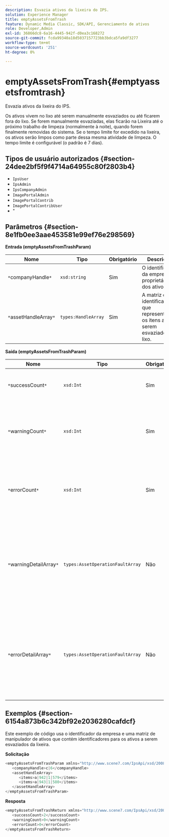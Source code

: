 ```yaml
---
description: Esvazia ativos da lixeira do IPS.
solution: Experience Manager
title: emptyAssetsFromTrash
feature: Dynamic Media Classic, SDK/API, Gerenciamento de ativos
role: Developer,Admin
exl-id: 36866dc8-6a16-4445-942f-d0ea3c168272
source-git-commit: fcda99340a18d5037157723bb3bdca5fa9df3277
workflow-type: tm+mt
source-wordcount: '251'
ht-degree: 0%

---
```


# emptyAssetsFromTrash{#emptyassetsfromtrash}

Esvazia ativos da lixeira do IPS.

Os ativos vivem no lixo até serem manualmente esvaziados ou até ficarem fora do lixo. Se forem manualmente esvaziadas, elas ficarão na Lixeira até o próximo trabalho de limpeza (normalmente à noite), quando forem finalmente removidas do sistema. Se o tempo limite for excedido na lixeira, os ativos serão limpos como parte dessa mesma atividade de limpeza. O tempo limite é configurável (o padrão é 7 dias).

## Tipos de usuário autorizados {#section-24dee2bf5f9f4714a64955c80f2803b4}

* `IpsUser`
* `IpsAdmin`
* `IpsCompanyAdmin`
* `ImagePortalAdmin`
* `ImagePortalContrib`
* `ImagePortalContribUser`
* &quot;

## Parâmetros {#section-8e1fb0ee3aae453581e99ef76e298569}

**Entrada (emptyAssetsFromTrashParam)**

| Nome | Tipo | Obrigatório | Descrição |
|---|---|---|---|
| `*`companyHandle`*` | `xsd:string` | Sim | O identificador da empresa proprietária dos ativos. |
| `*`assetHandleArray`*` | `types:HandleArray` | Sim | A matriz de identificadores que representam os itens a serem esvaziados do lixo. |

**Saída (emptyAssetsFromTrashParam)**

| Nome | Tipo | Obrigatório | Descrição |
|---|---|---|---|
| `*`successCount`*` | `xsd:Int` | Sim | O número de ativos esvaziados com êxito da lixeira. |
| `*`warningCount`*` | `xsd:Int` | Sim | O número de avisos gerados quando a operação tentou esvaziar ativos da lixeira. |
| `*`errorCount`*` | `xsd:Int` | Sim | O número de erros gerados quando a operação tentou esvaziar ativos da lixeira. |
| `*`warningDetailArray`*` | `types:AssetOperationFaultArray` | Não | A matriz de detalhes associados aos ativos que geraram avisos quando a operação tentou esvaziá-los da lixeira. |
| `*`errorDetailArray`*` | `types:AssetOperationFaultArray` | Não | A matriz de detalhes associados aos ativos que geraram erros quando a operação tentou esvaziá-los da lixeira. |

## Exemplos {#section-6154a873b6c342bf92e2036280cafdcf}

Este exemplo de código usa o identificador da empresa e uma matriz de manipulador de ativos que contém identificadores para os ativos a serem esvaziados da lixeira.

**Solicitação**

```java
<emptyAssetsFromTrashParam xmlns="http://www.scene7.com/IpsApi/xsd/2008-01-15">
   <companyHandle>c|6</companyHandle>
   <assetHandleArray>
      <items>a|942|1|579</items>
      <items>a|943|1|580</items>
   </assetHandleArray>
</emptyAssetsFromTrashParam>
```

**Resposta**

```java
<emptyAssetsFromTrashReturn xmlns="http://www.scene7.com/IpsApi/xsd/2008-01-15">
   <successCount>2</successCount>
   <warningCount>0</warningCount>
   <errorCount>0</errorCount>
</emptyAssetsFromTrashReturn>
```
